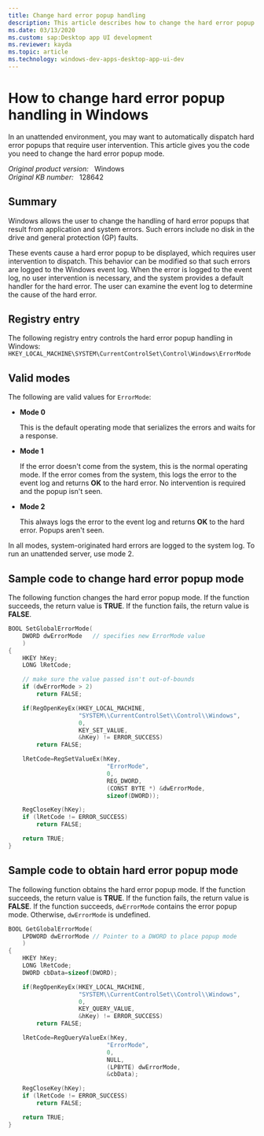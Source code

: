 ```yaml
---
title: Change hard error popup handling
description: This article describes how to change the hard error popup mode and give example code.
ms.date: 03/13/2020
ms.custom: sap:Desktop app UI development
ms.reviewer: kayda
ms.topic: article
ms.technology: windows-dev-apps-desktop-app-ui-dev
---
```

# How to change hard error popup handling in Windows

In an unattended environment, you may want to automatically dispatch hard error popups that require user intervention. This article gives you the code you need to change the hard error popup mode.

_Original product version:_ &nbsp; Windows  
_Original KB number:_ &nbsp; 128642

## Summary

Windows allows the user to change the handling of hard error popups that result from application and system errors. Such errors include no disk in the drive and general protection (GP) faults.

These events cause a hard error popup to be displayed, which requires user intervention to dispatch. This behavior can be modified so that such errors are logged to the Windows event log. When the error is logged to the event log, no user intervention is necessary, and the system provides a default handler for the hard error. The user can examine the event log to determine the cause of the hard error.

## Registry entry

The following registry entry controls the hard error popup handling in Windows:  
`HKEY_LOCAL_MACHINE\SYSTEM\CurrentControlSet\Control\Windows\ErrorMode`

## Valid modes

The following are valid values for `ErrorMode`:

- **Mode 0**

    This is the default operating mode that serializes the errors and waits for a response.

- **Mode 1**

    If the error doesn't come from the system, this is the normal operating mode. If the error comes from the system, this logs the error to the event log and returns **OK** to the hard error. No intervention is required and the popup isn't seen.

- **Mode 2**

    This always logs the error to the event log and returns **OK** to the hard error. Popups aren't seen.

In all modes, system-originated hard errors are logged to the system log. To run an unattended server, use mode 2.

## Sample code to change hard error popup mode

The following function changes the hard error popup mode. If the function succeeds, the return value is **TRUE**. If the function fails, the return value is **FALSE**.

```cpp
BOOL SetGlobalErrorMode(
    DWORD dwErrorMode   // specifies new ErrorMode value
    )
{
    HKEY hKey;
    LONG lRetCode;

    // make sure the value passed isn't out-of-bounds
    if (dwErrorMode > 2)
        return FALSE;

    if(RegOpenKeyEx(HKEY_LOCAL_MACHINE,
                    "SYSTEM\\CurrentControlSet\\Control\\Windows",
                    0,
                    KEY_SET_VALUE,
                    &hKey) != ERROR_SUCCESS)
        return FALSE;

    lRetCode=RegSetValueEx(hKey,
                            "ErrorMode",
                            0,
                            REG_DWORD,
                            (CONST BYTE *) &dwErrorMode,
                            sizeof(DWORD));

    RegCloseKey(hKey);
    if (lRetCode != ERROR_SUCCESS)
        return FALSE;

    return TRUE;
}
```

## Sample code to obtain hard error popup mode

The following function obtains the hard error popup mode. If the function succeeds, the return value is **TRUE**. If the function fails, the return value is **FALSE**. If the function succeeds, `dwErrorMode` contains the error popup mode. Otherwise, `dwErrorMode` is undefined.

```cpp
BOOL GetGlobalErrorMode(
    LPDWORD dwErrorMode // Pointer to a DWORD to place popup mode
    )
{
    HKEY hKey;
    LONG lRetCode;
    DWORD cbData=sizeof(DWORD);

    if(RegOpenKeyEx(HKEY_LOCAL_MACHINE,
                    "SYSTEM\\CurrentControlSet\\Control\\Windows",
                    0,
                    KEY_QUERY_VALUE,
                    &hKey) != ERROR_SUCCESS)
        return FALSE;

    lRetCode=RegQueryValueEx(hKey,
                            "ErrorMode",
                            0,
                            NULL,
                            (LPBYTE) dwErrorMode,
                            &cbData);

    RegCloseKey(hKey);
    if (lRetCode != ERROR_SUCCESS)
        return FALSE;

    return TRUE;
}
```
